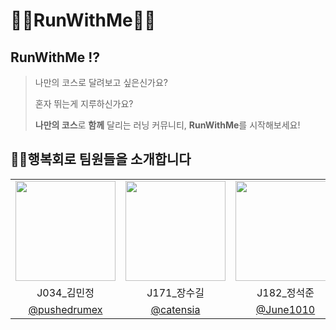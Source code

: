 # 🏃‍♂️RunWithMe🏃‍♂️

## RunWithMe ⁉️
> 나만의 코스로 달려보고 싶은신가요?
> 
> 
> 혼자 뛰는게 지루하신가요?
> 
> **나만의 코스**로 **함께** 달리는 러닝 커뮤니티, **RunWithMe**를 시작해보세요!
>

## 🙋‍♂️행복회로 팀원들을 소개합니다

<table>
<tr>
<td align="center"><img src="https://github.com/pushedrumex.png" width="160"></td>
<td align="center"><img src="https://github.com/catensia.png" width="160"></td>
<td align="center"><img src="https://github.com/June1010.png" width="160"></td>
<td align="center"><img src="https://github.com/gchoi96.png" width="160"></td>
</tr>
<tr>
<td align="center">J034_김민정</td>
<td align="center">J171_장수길</td>
<td align="center">J182_정석준</td>
<td align="center">J199_최건</td>
</tr>
<tr>

<td align="center"><a href="https://github.com/pushedrumex">@pushedrumex</a></td>
<td align="center"><a href="https://github.com/catensia">@catensia</a></td>
<td align="center"><a href="https://github.com/June1010">@June1010</a></td>
<td align="center"><a href="https://github.com/gchoi96">@gchoi96</a></td>

</tr>
</table>
